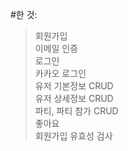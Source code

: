 #한 것:
>회원가입  
>이메일 인증  
>로그인  
>카카오 로그인  
>유저 기본정보 CRUD  
>유저 상세정보 CRUD  
> 파티, 파티 참가 CRUD  
> 좋아요  
> 회원가입 유효성 검사
